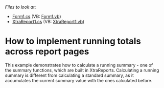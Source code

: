 <!-- default file list -->
*Files to look at*:

* [Form1.cs](./CS/Form1.cs) (VB: [Form1.vb](./VB/Form1.vb))
* [XtraReport1.cs](./CS/XtraReport1.cs) (VB: [XtraReport1.vb](./VB/XtraReport1.vb))
<!-- default file list end -->
# How to implement running totals across report pages


<p>This example demonstrates how to calculate a running summary - one of the summary functions, which are built in XtraReports. Calculating a running summary is different from calculating a standard summary, as it accumulates the current summary value with the ones calculated before.</p>

<br/>


